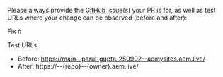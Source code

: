 Please always provide the [GitHub issue(s)](../issues) your PR is for, as well as test URLs where your change can be observed (before and after):

Fix #<gh-issue-id>

Test URLs:
- Before: https://main--parul-gupta-250902--aemysites.aem.live/
- After: https://<branch>--{repo}--{owner}.aem.live/
